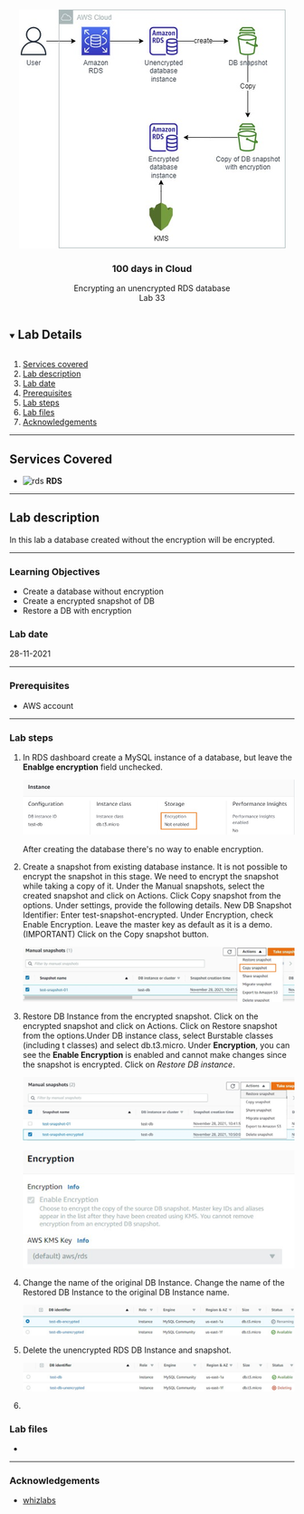 

<br />

<p align="center">
  <a href="img/">
    <img src="img/lab33_diagram.jpg" alt="cloudofthings" width="471" height="421">
  </a>
  <h3 align="center">100 days in Cloud</h3>
<p align="center">
    Encrypting an unencrypted RDS database
    <br />
    Lab 33
    <br/>
  </p>


</p>

<details open="open">
  <summary><h2 style="display: inline-block">Lab Details</h2></summary>
  <ol>
    <li><a href="#services-covered">Services covered</a>
    <li><a href="#lab-description">Lab description</a></li>
    </li>
    <li><a href="#lab-date">Lab date</a></li>
    <li><a href="#prerequisites">Prerequisites</a></li>    
    <li><a href="#lab-steps">Lab steps</a></li>
    <li><a href="#lab-files">Lab files</a></li>
    <li><a href="#acknowledgements">Acknowledgements</a></li>
  </ol>
</details>

---

## Services Covered
* ![rds](https://github.com/CloudedThings/100-Days-in-Cloud/blob/main/images/RDS.png) **RDS**

---

## Lab description

In this lab a database created without the encryption will be encrypted. 


---

### Learning Objectives
* Create a database without encryption
* Create a encrypted snapshot of DB
* Restore a DB with encryption

### Lab date
28-11-2021

---

### Prerequisites
* AWS account

---

### Lab steps
1. In RDS dashboard create a MySQL instance of a database, but leave the **Enablge encryption** field unchecked. 

   ![unencrypted](img/lab33_unencrypted.jpg)

   After creating the database there's no way to enable encryption.

2. Create a snapshot from existing database instance. It is not possible to encrypt the snapshot in this stage. We need to encrypt the snapshot while taking a copy of it. Under the Manual snapshots, select the created snapshot and click on Actions. Click Copy snapshot from the options. Under settings, provide the following details. New DB Snapshot Identifier: Enter test-snapshot-encrypted. Under Encryption, check Enable Encryption. Leave the master key as default as it is a demo. (IMPORTANT) Click on the Copy snapshot button.

   ![copy_snapshot](img/lab33_copy_snapshot.jpg)

3. Restore DB Instance from the encrypted snapshot. Click on the encrypted snapshot and click on Actions. Click on Restore snapshot from the options.Under DB instance class, select Burstable classes (including t classes) and select db.t3.micro. Under **Encryption**, you can see the **Enable Encryption** is enabled and cannot make changes since the snapshot is encrypted. Click on *Restore DB instance*.

   ![restore_snapshot](img/lab33_restore_snapshot.jpg)

   ![encrypted_db](img/lab33_encrypted_db.jpg)

4. Change the name of the original DB Instance. Change the name of the Restored DB Instance to the original DB Instance name. 

   ![renaming_db](img/lab33_renaming_db.jpg)

5. Delete the unencrypted RDS DB Instance and snapshot. 

   ![delete](img/lab33_delete_db.jpg)

6. 


### Lab files
* 
---

### Acknowledgements
* [whizlabs](https://play.whizlabs.com/site/task_details?lab_type=1&task_id=218&quest_id=35)

